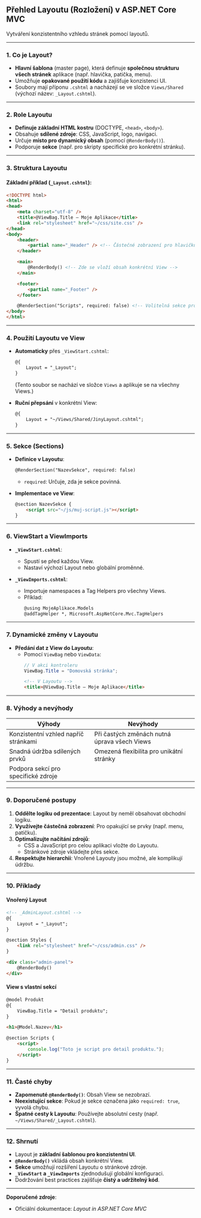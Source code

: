 
## **Přehled Layoutu (Rozložení) v ASP.NET Core MVC**  

Vytváření konzistentního vzhledu stránek pomocí layoutů.

---

### **1. Co je Layout?**  

- **Hlavní šablona** (master page), která definuje **společnou strukturu všech stránek** aplikace (např. hlavička, patička, menu).  
- Umožňuje **opakované použití kódu** a zajišťuje konzistenci UI.  
- Soubory mají příponu `.cshtml` a nacházejí se ve složce `Views/Shared` (výchozí název: `_Layout.cshtml`).  

---

### **2. Role Layoutu**  

- **Definuje základní HTML kostru** (DOCTYPE, `<head>`, `<body>`).  
- Obsahuje **sdílené zdroje**: CSS, JavaScript, logo, navigaci.  
- Určuje **místo pro dynamický obsah** (pomocí `@RenderBody()`).  
- Podporuje **sekce** (např. pro skripty specifické pro konkrétní stránku).  

---

### **3. Struktura Layoutu**  

#### **Základní příklad (`_Layout.cshtml`):**  

```html  
<!DOCTYPE html>  
<html>  
<head>  
    <meta charset="utf-8" />  
    <title>@ViewBag.Title – Moje Aplikace</title>  
    <link rel="stylesheet" href="~/css/site.css" />  
</head>  
<body>  
    <header>  
        <partial name="_Header" /> <!-- Částečné zobrazení pro hlavičku -->  
    </header>  

    <main>  
        @RenderBody() <!-- Zde se vloží obsah konkrétní View -->  
    </main>  

    <footer>  
        <partial name="_Footer" />  
    </footer>  

    @RenderSection("Scripts", required: false) <!-- Volitelná sekce pro skripty -->  
</body>  
</html>  
```  

---

### **4. Použití Layoutu ve View**  

- **Automaticky** přes `_ViewStart.cshtml`:  
  ```html  
  @{  
      Layout = "_Layout";  
  }  
  ```  
  (Tento soubor se nachází ve složce `Views` a aplikuje se na všechny Views.)  

- **Ruční přepsání** v konkrétní View:  
  ```html  
  @{  
      Layout = "~/Views/Shared/JinyLayout.cshtml";  
  }  
  ```  

---

### **5. Sekce (Sections)**  

- **Definice v Layoutu**:  
  ```html  
  @RenderSection("NazevSekce", required: false)  
  ```  
  - `required`: Určuje, zda je sekce povinná.  

- **Implementace ve View**:  
  ```html  
  @section NazevSekce {  
      <script src="~/js/muj-script.js"></script>  
  }  
  ```  

---

### **6. ViewStart a ViewImports**  

- **`_ViewStart.cshtml`**:  
  - Spustí se před každou View.  
  - Nastaví výchozí Layout nebo globální proměnné.  

- **`_ViewImports.cshtml`**:  
  - Importuje namespaces a Tag Helpers pro všechny Views.  
  - Příklad:  
    ```html  
    @using MojeAplikace.Models  
    @addTagHelper *, Microsoft.AspNetCore.Mvc.TagHelpers  
    ```  

---

### **7. Dynamické změny v Layoutu**  

- **Předání dat z View do Layoutu**:  
  - Pomocí `ViewBag` nebo `ViewData`:  
    ```csharp  
    // V akci kontroleru  
    ViewBag.Title = "Domovská stránka";  
    ```  
    ```html  
    <!-- V Layoutu -->  
    <title>@ViewBag.Title – Moje Aplikace</title>  
    ```  

---

### **8. Výhody a nevýhody**  

| **Výhody**                                  | **Nevýhody**                          |  
|---------------------------------------------|----------------------------------------|  
| Konzistentní vzhled napříč stránkami        | Při častých změnách nutná úprava všech Views |  
| Snadná údržba sdílených prvků               | Omezená flexibilita pro unikátní stránky |  
| Podpora sekcí pro specifické zdroje         |                                       |  

---

### **9. Doporučené postupy** 

1. **Oddělte logiku od prezentace**: Layout by neměl obsahovat obchodní logiku.  
2. **Využívejte částečná zobrazení**: Pro opakující se prvky (např. menu, patičku).  
3. **Optimalizujte načítání zdrojů**:  
   - CSS a JavaScript pro celou aplikaci vložte do Layoutu.  
   - Stránkové zdroje vkládejte přes sekce.  
4. **Respektujte hierarchii**: Vnořené Layouty jsou možné, ale komplikují údržbu.  

---

### **10. Příklady**  

#### **Vnořený Layout**  

```html  
<!-- _AdminLayout.cshtml -->  
@{  
    Layout = "_Layout";  
}  

@section Styles {  
    <link rel="stylesheet" href="~/css/admin.css" />  
}  

<div class="admin-panel">  
    @RenderBody()  
</div>  
```  

#### **View s vlastní sekcí**  

```html  
@model Produkt  
@{  
    ViewBag.Title = "Detail produktu";  
}  

<h1>@Model.Nazev</h1>  

@section Scripts {  
    <script>  
        console.log("Toto je script pro detail produktu.");  
    </script>  
}  
```  

---

### **11. Časté chyby**  

- **Zapomenuté `@RenderBody()`**: Obsah View se nezobrazí.  
- **Neexistující sekce**: Pokud je sekce označena jako `required: true`, vyvolá chybu.  
- **Špatné cesty k Layoutu**: Používejte absolutní cesty (např. `~/Views/Shared/_Layout.cshtml`).  

---

### **12. Shrnutí**  

- Layout je **základní šablonou pro konzistentní UI**.  
- **`@RenderBody()`** vkládá obsah konkrétní View.  
- **Sekce** umožňují rozšíření Layoutu o stránkové zdroje.  
- **`_ViewStart` a `_ViewImports`** zjednodušují globální konfiguraci.  
- Dodržování best practices zajišťuje **čistý a udržitelný kód**.  

--- 

**Doporučené zdroje**:  
- Oficiální dokumentace: *Layout in ASP.NET Core MVC*  
